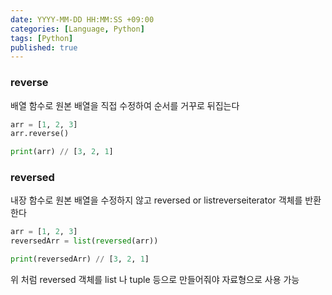 ```yaml
---
date: YYYY-MM-DD HH:MM:SS +09:00
categories: [Language, Python]
tags: [Python]
published: true
---
```


### reverse

배열 함수로
원본 배열을 직접 수정하여 순서를 거꾸로 뒤집는다

```python
arr = [1, 2, 3]
arr.reverse()

print(arr) // [3, 2, 1]
```

### reversed

내장 함수로 원본 배열을 수정하지 않고 reversed or listreverseiterator 객체를 반환한다

```python
arr = [1, 2, 3]
reversedArr = list(reversed(arr))

print(reversedArr) // [3, 2, 1]
```

위 처럼 reversed 객체를 list 나 tuple 등으로 만들어줘야 자료형으로 사용 가능
